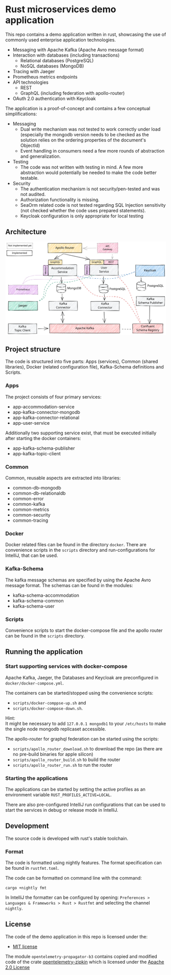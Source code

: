 # Rust microservices demo application

This repo contains a demo application written in rust, showcasing the use of
commonly used enterprise application technologies.

- Messaging with Apache Kafka (Apache Avro message format)
- Interaction with databases (including transactions)
  - Relational databases (PostgreSQL)
  - NoSQL databases (MongoDB)
- Tracing with Jaeger
- Prometheus metrics endpoints
- API technologies
  - REST
  - GraphQL (including federation with apollo-router)
- OAuth 2.0 authentication with Keycloak

The application is a proof-of-concept and contains a few
conceptual simplifications:

- Messaging
  - Dual write mechanism was not tested to work correctly under load
    (especially the mongodb version needs to be checked as the solution
     relies on the ordering properties of the document's ObjectId)
  - Event handling in consumers need a few more rounds of abstraction
    and generalization.
- Testing
  - The code was not written with testing in mind. A few more abstraction
    would potentially be needed to make the code better testable.
- Security
  - The authentication mechanism is not security/pen-tested and was not
    audited.
  - Authorization functionality is missing.
  - SeaOrm related code is not tested regarding SQL Injection sensitivity 
    (not checked whether the code uses prepared statements).
  - Keycloak configuration is only appropriate for local testing

## Architecture
![Architecture](docs/architecture.svg)

## Project structure
The code is structured into five parts: Apps (services), Common (shared 
libraries), Docker (related configuration file), Kafka-Schema definitions and
Scripts.

### Apps
The project consists of four primary services:
- app-accommodation-service
- app-kafka-connector-mongodb
- app-kafka-connector-relational
- app-user-service

Additionally two supporting service exist, that must be executed initially 
after starting the docker containers:
- app-kafka-schema-publisher
- app-kafka-topic-client

### Common
Common, reusable aspects are extracted into libraries:
- common-db-mongodb
- common-db-relationaldb
- common-error
- common-kafka
- common-metrics
- common-security
- common-tracing

### Docker
Docker related files can be found in the directory `docker`.
There are convenience scripts in the `scripts` directory
and run-configurations for IntelliJ, that can be used.

### Kafka-Schema
The kafka message schemas are specified by using the Apache Avro
message format. The schemas can be found in the modules:
- kafka-schema-accommodation
- kafka-schema-common
- kafka-schema-user

### Scripts
Convenience scripts to start the docker-compose file and the
apollo router can be found in the `scripts` directory.

## Running the application

### Start supporting services with docker-compose
Apache Kafka, Jaeger, the Databases and Keycloak are preconfigured in `docker/docker-compose.yml`.

The containers can be started/stopped using the convenience scripts:
- `scripts/docker-comppse-up.sh` and 
- `scripts/docker-compose-down.sh`.

Hint:  
It might be necessary to add `127.0.0.1 mongodb1` to your `/etc/hosts` to make the single node
mongodb replicaset accessible.

The apollo-router for graphql federation can be started using the scripts:
- `scripts/apollo_router_download.sh` to download the repo (as there are no pre-build binaries for apple silicon)
- `scripts/apollo_router_build.sh` to build the router
- `scripts/apollo_router_run.sh` to run the router

### Starting the applications
The applications can be started by setting the active profiles as an 
environment variable `RUST_PROFILES_ACTIVE=LOCAL`.

There are also pre-configured IntelliJ run configurations that can be used to start the
services in debug or release mode in IntelliJ.

## Development
The source code is developed with rust's stable toolchain. 

### Format
The code is formatted using nightly features.
The format specification can be found in `rustfmt.toml`.

The code can be formatted on command line with the command:
```shell
cargo +nightly fmt
```

In IntelliJ the formatter can be configured by opening:
`Preferences > Languages & Frameworks > Rust > Rustfmt` 
and selecting the channel `nightly`.

## License

The code of the demo application in this repo is licensed under the:
* [MIT license](LICENSE-MIT)

The module `opentelemetry-propagator-b3` contains copied and modified code
of the crate [opentelemetry-zipkin](https://github.com/open-telemetry/opentelemetry-rust/tree/main/opentelemetry-zipkin)
which is licensed under the [Apache 2.0 License](https://github.com/open-telemetry/opentelemetry-rust/blob/main/opentelemetry-zipkin/LICENSE)